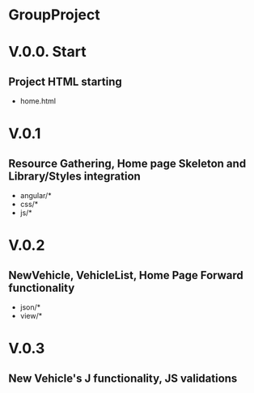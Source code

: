 # GroupProject

## ##################
#  V.0.0. Start    #
##  Project HTML starting
+ home.html

#  V.0.1    #
## Resource Gathering, Home page Skeleton and Library/Styles integration
+ angular/*
+ css/*
+ js/*

#  V.0.2    #
## NewVehicle, VehicleList, Home Page Forward functionality

+ json/*
+ view/*

#  V.0.3    #
## New Vehicle's J functionality, JS validations 